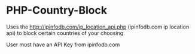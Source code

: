 PHP-Country-Block
=================

Uses the http://ipinfodb.com/ip_location_api.php (ipinfodb.com ip location api) to block certain countries of your choosing.

User must have an API Key from ipinfodb.com
